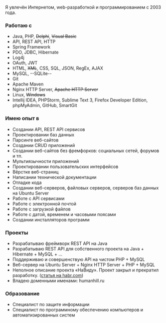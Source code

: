 Я увлечён Интернетом, web-разработкой и программированием с 2003 года.

### Работаю с
* Java, PHP, ~~Delphi~~, ~~Visual Basic~~
* API, REST API, HTTP
* Spring Framework
* PDO, JDBC, Hibernate
* Log4j
* OAuth, JWT
* HTML, ~~XML~~, CSS, SQL, JSON, RegEx, AJAX
* MySQL, --SQLite--
* Git
* Apache Maven
* Nginx HTTP Server, ~~Apache HTTP Server~~
* Linux, ~~Windows~~
* Intellij IDEA, PHPStorm, Sublime Text 3, Firefox Developer Edition, phpMyAdmin, GitHub, SmartGit

### Имею опыт в
* Создании API, REST API сервисов
* Проектировании баз данных
* Парсинге веб-сайтов
* Создании CRUD приложений
* Создании веб-сайтов без фремфорков: социальных сетей, форумов и тп.
* Мультиязычности приложений
* Проектировании пользовательских интерфейсов
* Вёрстке веб-страниц
* Написании технической документации
* Отладке кода
* Создании веб-серверов, файловых серверов, серверов баз данных на Ubuntu Server
* Работе с API сервисами
* Работе с электронной почтой
* Работе с загрузкой файлов
* Работе с датой, временем и часовыми поясами
* Создании инсталляторов программ

<!-- ### Сейчас интересуюсь
*  -->

### Проекты
* Разрабатываю фреймворк REST API на Java
* Разрабатываю REST API для собственного проекта на Java + Hibernate + MySQL + ...
* Поддерживаю и совершенствую API на чистом PHP + MySQL
* Веб-сервер на Ubuntu Server + Nginx HTTP Server + PHP + MySQL
* Неполное описание проекта «НаВиду». Проект закрыл и прекратил разработку. ([статья на habr.com](https://habr.com/ru/post/136132/))
* Владею доменными именами: humanhill.ru

### Образование
* Специалист по защите информации
* Специалист по программному обеспечению компьютеров и автоматизированных систем
